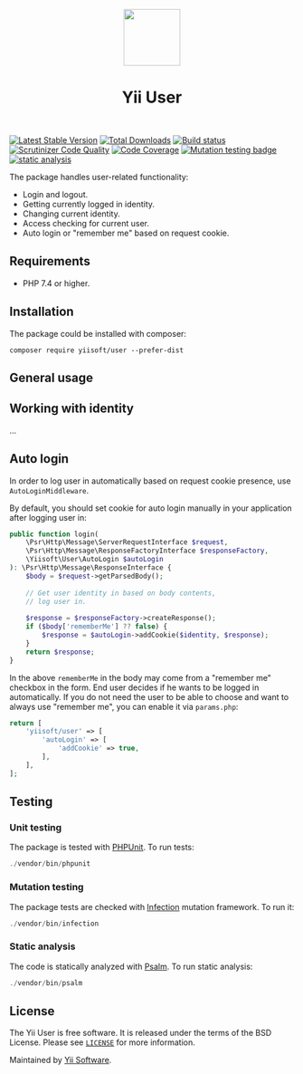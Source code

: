 <p align="center">
    <a href="https://github.com/yiisoft" target="_blank">
        <img src="https://yiisoft.github.io/docs/images/yii_logo.svg" height="100px">
    </a>
    <h1 align="center">Yii User</h1>
    <br>
</p>

[![Latest Stable Version](https://poser.pugx.org/yiisoft/user/v/stable.png)](https://packagist.org/packages/yiisoft/user)
[![Total Downloads](https://poser.pugx.org/yiisoft/user/downloads.png)](https://packagist.org/packages/yiisoft/user)
[![Build status](https://github.com/yiisoft/user/workflows/build/badge.svg)](https://github.com/yiisoft/user/actions?query=workflow%3Abuild)
[![Scrutinizer Code Quality](https://scrutinizer-ci.com/g/yiisoft/user/badges/quality-score.png?b=master)](https://scrutinizer-ci.com/g/yiisoft/user/?branch=master)
[![Code Coverage](https://scrutinizer-ci.com/g/yiisoft/user/badges/coverage.png?b=master)](https://scrutinizer-ci.com/g/yiisoft/user/?branch=master)
[![Mutation testing badge](https://img.shields.io/endpoint?style=flat&url=https%3A%2F%2Fbadge-api.stryker-mutator.io%2Fgithub.com%2Fyiisoft%2Fuser%2Fmaster)](https://dashboard.stryker-mutator.io/reports/github.com/yiisoft/user/master)
[![static analysis](https://github.com/yiisoft/user/workflows/static%20analysis/badge.svg)](https://github.com/yiisoft/user/actions?query=workflow%3A%22static+analysis%22)

The package handles user-related functionality:

- Login and logout.
- Getting currently logged in identity.
- Changing current identity.
- Access checking for current user.
- Auto login or "remember me" based on request cookie.

## Requirements

- PHP 7.4 or higher.

## Installation

The package could be installed with composer:

```
composer require yiisoft/user --prefer-dist
```

## General usage

## Working with identity

...

## Auto login

In order to log user in automatically based on request cookie presence, use `AutoLoginMiddleware`.

By default, you should set cookie for auto login manually in your application after logging user in:

```php
public function login(
    \Psr\Http\Message\ServerRequestInterface $request,
    \Psr\Http\Message\ResponseFactoryInterface $responseFactory,
    \Yiisoft\User\AutoLogin $autoLogin
): \Psr\Http\Message\ResponseInterface {
    $body = $request->getParsedBody();
    
    // Get user identity in based on body contents,
    // log user in.
    
    $response = $responseFactory->createResponse();
    if ($body['rememberMe'] ?? false) {
        $response = $autoLogin->addCookie($identity, $response);
    }
    return $response;
}
```

In the above `rememberMe` in the body may come from a "remember me" checkbox in the form. End user decides if he wants
to be logged in automatically. If you do not need the user to be able to choose and want to always use "remember me",
you can enable it via `params.php`:

```php
return [
    'yiisoft/user' => [
        'autoLogin' => [
            'addCookie' => true,
        ],
    ],
];
```

## Testing

### Unit testing

The package is tested with [PHPUnit](https://phpunit.de/). To run tests:

```php
./vendor/bin/phpunit
```

### Mutation testing

The package tests are checked with [Infection](https://infection.github.io/) mutation framework. To run it:

```php
./vendor/bin/infection
```

### Static analysis

The code is statically analyzed with [Psalm](https://psalm.dev/). To run static analysis:

```php
./vendor/bin/psalm
```

## License

The Yii User is free software. It is released under the terms of the BSD License. Please see [`LICENSE`](./LICENSE.md) for more information.

Maintained by [Yii Software](https://www.yiiframework.com/).

